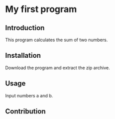 # My first program

## Introduction
This program calculates the sum of two numbers.

## Installation
Download the program and extract the zip archive.

## Usage
Input numbers a and b.

## Contribution

